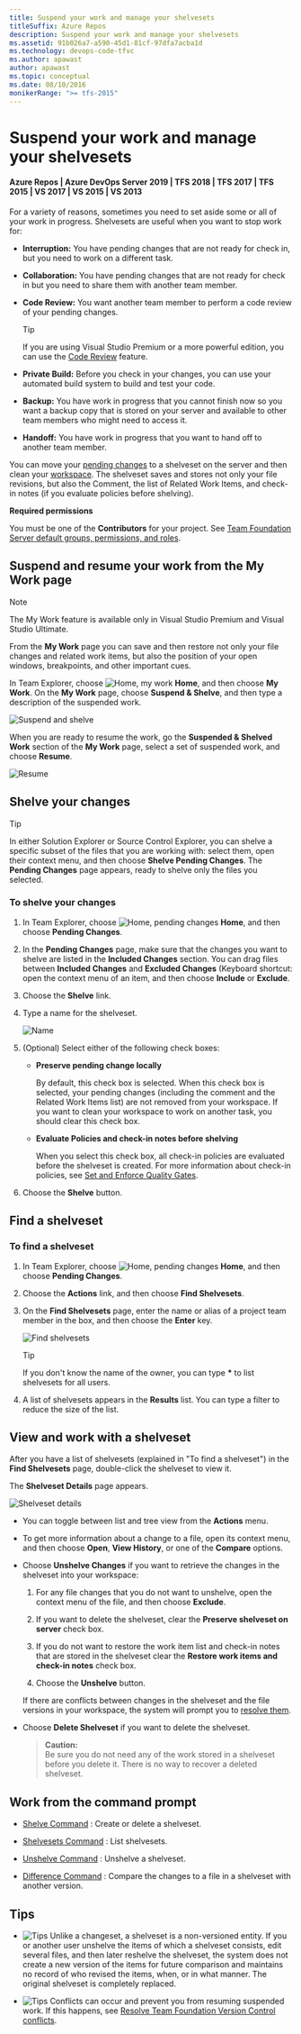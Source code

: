 ```yaml
---
title: Suspend your work and manage your shelvesets
titleSuffix: Azure Repos
description: Suspend your work and manage your shelvesets
ms.assetid: 91b026a7-a590-45d1-81cf-97dfa7acba1d
ms.technology: devops-code-tfvc
ms.author: apawast
author: apawast
ms.topic: conceptual
ms.date: 08/10/2016
monikerRange: ">= tfs-2015"
---
```


# Suspend your work and manage your shelvesets

#### Azure Repos | Azure DevOps Server 2019 | TFS 2018 | TFS 2017 | TFS 2015 | VS 2017 | VS 2015 | VS 2013

For a variety of reasons, sometimes you need to set aside some or all of your work in progress. Shelvesets are useful when you want to stop work for:

- **Interruption:** You have pending changes that are not ready for check in, but you need to work on a different task.

- **Collaboration:** You have pending changes that are not ready for check in but you need to share them with another team member.

- **Code Review:** You want another team member to perform a code review of your pending changes.

  > [!TIP]
  > If you are using Visual Studio Premium or a more powerful edition, you can use the [Code Review](day-life-alm-developer-write-new-code-user-story.md) feature.

- **Private Build:** Before you check in your changes, you can use your automated build system to build and test your code.

- **Backup:** You have work in progress that you cannot finish now so you want a backup copy that is stored on your server and available to other team members who might need to access it.

- **Handoff:** You have work in progress that you want to hand off to another team member.

You can move your [pending changes](develop-code-manage-pending-changes.md) to a shelveset on the server and then clean your [workspace](create-work-workspaces.md). The shelveset saves and stores not only your file revisions, but also the Comment, the list of Related Work Items, and check-in notes (if you evaluate policies before shelving).

**Required permissions**

You must be one of the **Contributors** for your project. See [Team Foundation Server default groups, permissions, and roles](https://msdn.microsoft.com/library/ms253077).

## Suspend and resume your work from the My Work page

> [!NOTE]
> The My Work feature is available only in Visual Studio Premium and Visual Studio Ultimate.

From the **My Work** page you can save and then restore not only your file changes and related work items, but also the position of your open windows, breakpoints, and other important cues.

In Team Explorer, choose ![Home, my work](media/suspend-your-work-manage-your-shelvesets/IC547418.png) **Home**, and then choose **My Work**. On the **My Work** page, choose **Suspend & Shelve**, and then type a description of the suspended work.

![Suspend and shelve](media/suspend-your-work-manage-your-shelvesets/IC592393.png)

When you are ready to resume the work, go the **Suspended & Shelved Work** section of the **My Work** page, select a set of suspended work, and choose **Resume**.

![Resume](media/suspend-your-work-manage-your-shelvesets/IC591026.png)

## Shelve your changes

> [!TIP]
> In either Solution Explorer or Source Control Explorer, you can shelve a specific subset of the files that you are working with: select them, open their context menu, and then choose **Shelve Pending Changes**. The **Pending Changes** page appears, ready to shelve only the files you selected.

### To shelve your changes

1.  In Team Explorer, choose ![Home, pending changes](media/suspend-your-work-manage-your-shelvesets/IC547418.png) **Home**, and then choose **Pending Changes**.

2.  In the **Pending Changes** page, make sure that the changes you want to shelve are listed in the **Included Changes** section. You can drag files between **Included Changes** and **Excluded Changes** (Keyboard shortcut: open the context menu of an item, and then choose **Include** or **Exclude**.

3.  Choose the **Shelve** link.

4.  Type a name for the shelveset.

    ![Name](media/suspend-your-work-manage-your-shelvesets/IC612901.png)

5.  (Optional) Select either of the following check boxes:

    - **Preserve pending change locally**

      By default, this check box is selected. When this check box is selected, your pending changes (including the comment and the Related Work Items list) are not removed from your workspace. If you want to clean your workspace to work on another task, you should clear this check box.

    - **Evaluate Policies and check-in notes before shelving**

      When you select this check box, all check-in policies are evaluated before the shelveset is created. For more information about check-in policies, see [Set and Enforce Quality Gates](set-enforce-quality-gates.md).

6.  Choose the **Shelve** button.

## Find a shelveset

### To find a shelveset

1.  In Team Explorer, choose ![Home, pending changes](media/suspend-your-work-manage-your-shelvesets/IC547418.png) **Home**, and then choose **Pending Changes**.

2.  Choose the **Actions** link, and then choose **Find Shelvesets**.

3.  On the **Find Shelvesets** page, enter the name or alias of a project team member in the box, and then choose the **Enter** key.

    ![Find shelvesets](media/suspend-your-work-manage-your-shelvesets/IC612902.png)

    > [!TIP]
    > If you don't know the name of the owner, you can type **\*** to list shelvesets for all users.

4.  A list of shelvesets appears in the **Results** list. You can type a filter to reduce the size of the list.

## View and work with a shelveset

After you have a list of shelvesets (explained in "To find a shelveset") in the **Find Shelvesets** page, double-click the shelveset to view it.

The **Shelveset Details** page appears.

![Shelveset details](media/suspend-your-work-manage-your-shelvesets/IC612903.png)

- You can toggle between list and tree view from the **Actions** menu.

- To get more information about a change to a file, open its context menu, and then choose **Open**, **View History**, or one of the **Compare** options.

- Choose **Unshelve Changes** if you want to retrieve the changes in the shelveset into your workspace:

  1.  For any file changes that you do not want to unshelve, open the context menu of the file, and then choose **Exclude**.

  2.  If you want to delete the shelveset, clear the **Preserve shelveset on server** check box.

  3.  If you do not want to restore the work item list and check-in notes that are stored in the shelveset clear the **Restore work items and check-in notes** check box.

  4.  Choose the **Unshelve** button.

  If there are conflicts between changes in the shelveset and the file versions in your workspace, the system will prompt you to [resolve them](resolve-team-foundation-version-control-conflicts.md).

- Choose **Delete Shelveset** if you want to delete the shelveset.

  > **Caution:**  
  > Be sure you do not need any of the work stored in a shelveset before you delete it. There is no way to recover a deleted shelveset.

## Work from the command prompt

- [Shelve Command](shelve-command.md) : Create or delete a shelveset.

- [Shelvesets Command](shelvesets-command.md) : List shelvesets.

- [Unshelve Command](unshelve-command.md) : Unshelve a shelveset.

- [Difference Command](difference-command.md) : Compare the changes to a file in a shelveset with another version.

## Tips

- ![Tips](media/suspend-your-work-manage-your-shelvesets/IC572374.png) Unlike a changeset, a shelveset is a non-versioned entity. If you or another user unshelve the items of which a shelveset consists, edit several files, and then later reshelve the shelveset, the system does not create a new version of the items for future comparison and maintains no record of who revised the items, when, or in what manner. The original shelveset is completely replaced.

- ![Tips](media/suspend-your-work-manage-your-shelvesets/IC572374.png) Conflicts can occur and prevent you from resuming suspended work. If this happens, see [Resolve Team Foundation Version Control conflicts](resolve-team-foundation-version-control-conflicts.md).
